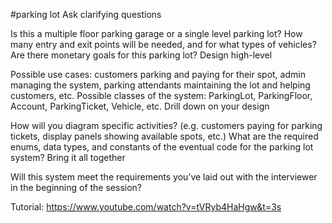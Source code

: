 #parking lot
Ask clarifying questions

Is this a multiple floor parking garage or a single level parking lot?
How many entry and exit points will be needed, and for what types of vehicles?
Are there monetary goals for this parking lot?
Design high-level

Possible use cases: customers parking and paying for their spot, admin managing the system, parking attendants maintaining the lot and helping customers, etc.
Possible classes of the system: ParkingLot, ParkingFloor, Account, ParkingTicket, Vehicle, etc.
Drill down on your design

How will you diagram specific activities? (e.g. customers paying for parking tickets, display panels showing available spots, etc.)
What are the required enums, data types, and constants of the eventual code for the parking lot system?
Bring it all together

Will this system meet the requirements you’ve laid out with the interviewer in the beginning of the session?

Tutorial: https://www.youtube.com/watch?v=tVRyb4HaHgw&t=3s
